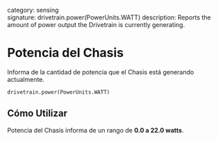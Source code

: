 category: sensing  
signature: drivetrain.power(PowerUnits.WATT)
description: Reports the amount of power output the Drivetrain is currently generating.

# Potencia del Chasis

Informa de la cantidad de potencia que el Chasis está generando actualmente.

```don
drivetrain.power(PowerUnits.WATT)
```

## Cómo Utilizar

Potencia del Chasis informa de un rango de **0.0 a 22.0 watts**.
	
<advanced>
</advanced>
